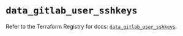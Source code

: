 # `data_gitlab_user_sshkeys`

Refer to the Terraform Registry for docs: [`data_gitlab_user_sshkeys`](https://registry.terraform.io/providers/gitlabhq/gitlab/17.0.1/docs/data-sources/user_sshkeys).
